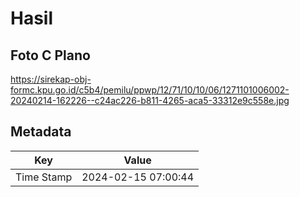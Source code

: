 # Hasil

## Foto C Plano

https://sirekap-obj-formc.kpu.go.id/c5b4/pemilu/ppwp/12/71/10/10/06/1271101006002-20240214-162226--c24ac226-b811-4265-aca5-33312e9c558e.jpg


## Metadata

| Key        | Value               |
| ---------- | ------------------- |
| Time Stamp | 2024-02-15 07:00:44 |



